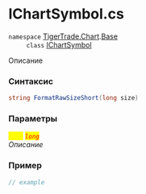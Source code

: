 
# IChartSymbol.cs
`namespace` [TigerTrade.Chart](../../../../TigerTrade.Chart.md).[Base](../../../../TigerTrade.Chart/Base.md)  
&nbsp;&nbsp;&nbsp;&nbsp;&nbsp;&nbsp;&nbsp;&nbsp;&nbsp;`class` [IChartSymbol](../../IChartSymbol.cs.md)

Описание

### Синтаксис
```csharp
string FormatRawSizeShort(long size)
```
### Параметры  
<mark style="color:yellow;">`size`</mark> <mark style="color:red;">*`long`*</mark>  
 *Описание*  
  


### Пример  
```csharp
// example
```
                    
                    